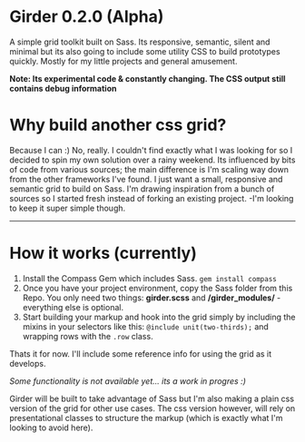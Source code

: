 Girder 0.2.0 (Alpha)
====================

A simple grid toolkit built on Sass. Its responsive, semantic, silent and minimal but its also going to include some utility CSS to build prototypes quickly. Mostly for my little projects and general amusement.

**Note: Its experimental code & constantly changing. The CSS output still contains debug information**

# Why build another css grid?
Because I can :) No, really. I couldn't find exactly what I was looking for so I decided to spin my own solution over a rainy weekend. Its influenced by bits of code from various sources; the main difference is I'm scaling way down from the other frameworks I've found. I just want a small, responsive and semantic grid to build on Sass. I'm drawing inspiration from a bunch of sources so I started fresh instead of forking an existing project. -I'm looking to keep it super simple though.

---

# How it works (currently)
1. Install the Compass Gem which includes Sass. ```gem install compass```
2. Once you have your project environment, copy the Sass folder from this Repo. You only need two things: **girder.scss** and **/girder_modules/** - everything else is optional.
3. Start building your markup and hook into the grid simply by including the mixins in your selectors like this: ```@include unit(two-thirds);``` and wrapping rows with the ```.row``` class.

Thats it for now. I'll include some reference info for using the grid as it develops.

_Some functionality is not available yet... its a work in progres :)_

Girder will be built to take advantage of Sass but I'm also making a plain css version of the grid for other use cases. The css version however, will rely on presentational classes to structure the markup (which is exactly what I'm looking to avoid here).
